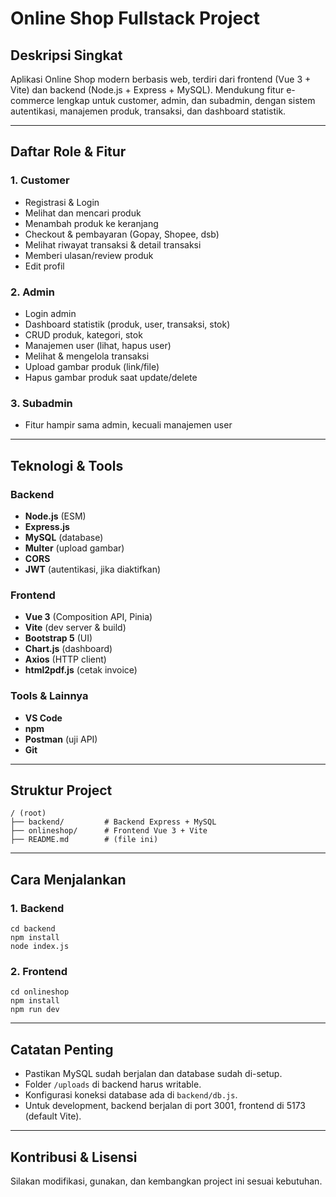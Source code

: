 # Online Shop Fullstack Project

## Deskripsi Singkat
Aplikasi Online Shop modern berbasis web, terdiri dari frontend (Vue 3 + Vite) dan backend (Node.js + Express + MySQL). Mendukung fitur e-commerce lengkap untuk customer, admin, dan subadmin, dengan sistem autentikasi, manajemen produk, transaksi, dan dashboard statistik.

---

## Daftar Role & Fitur

### 1. Customer
- Registrasi & Login
- Melihat dan mencari produk
- Menambah produk ke keranjang
- Checkout & pembayaran (Gopay, Shopee, dsb)
- Melihat riwayat transaksi & detail transaksi
- Memberi ulasan/review produk
- Edit profil

### 2. Admin
- Login admin
- Dashboard statistik (produk, user, transaksi, stok)
- CRUD produk, kategori, stok
- Manajemen user (lihat, hapus user)
- Melihat & mengelola transaksi
- Upload gambar produk (link/file)
- Hapus gambar produk saat update/delete

### 3. Subadmin
- Fitur hampir sama admin, kecuali manajemen user

---

## Teknologi & Tools

### Backend
- **Node.js** (ESM)
- **Express.js**
- **MySQL** (database)
- **Multer** (upload gambar)
- **CORS**
- **JWT** (autentikasi, jika diaktifkan)

### Frontend
- **Vue 3** (Composition API, Pinia)
- **Vite** (dev server & build)
- **Bootstrap 5** (UI)
- **Chart.js** (dashboard)
- **Axios** (HTTP client)
- **html2pdf.js** (cetak invoice)

### Tools & Lainnya
- **VS Code**
- **npm**
- **Postman** (uji API)
- **Git**

---

## Struktur Project

```
/ (root)
├── backend/         # Backend Express + MySQL
├── onlineshop/      # Frontend Vue 3 + Vite
├── README.md        # (file ini)
```

---

## Cara Menjalankan

### 1. Backend
```
cd backend
npm install
node index.js
```

### 2. Frontend
```
cd onlineshop
npm install
npm run dev
```

---

## Catatan Penting
- Pastikan MySQL sudah berjalan dan database sudah di-setup.
- Folder `/uploads` di backend harus writable.
- Konfigurasi koneksi database ada di `backend/db.js`.
- Untuk development, backend berjalan di port 3001, frontend di 5173 (default Vite).

---

## Kontribusi & Lisensi
Silakan modifikasi, gunakan, dan kembangkan project ini sesuai kebutuhan.
